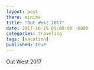 ```yaml
---
layout: post
there: minima
title: "Out West 2017"
date: 2017-10-25 05:00:00 -0000
categories: traveling
tags: [vacation]
published: true
---
```



Out West 2017
